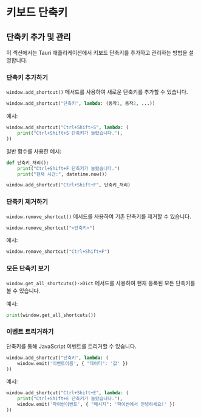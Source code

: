 # 키보드 단축키

## 단축키 추가 및 관리

이 섹션에서는 Tauri 애플리케이션에서 키보드 단축키를 추가하고 관리하는 방법을 설명합니다.

### 단축키 추가하기

`window.add_shortcut()` 메서드를 사용하여 새로운 단축키를 추가할 수 있습니다.

```python
window.add_shortcut("단축키", lambda: (동작1, 동작2, ...))
```

예시:

```python
window.add_shortcut("Ctrl+Shift+S", lambda: (
    print("Ctrl+Shift+S 단축키가 눌렸습니다."),
))
```

일반 함수를 사용한 예시:

```python
def 단축키_처리():
    print("Ctrl+Shift+F 단축키가 눌렸습니다.")
    print("현재 시간:", datetime.now())

window.add_shortcut("Ctrl+Shift+F", 단축키_처리)
```

### 단축키 제거하기

`window.remove_shortcut()` 메서드를 사용하여 기존 단축키를 제거할 수 있습니다.

```python
window.remove_shortcut("<단축키>")
```

예시:

```python
window.remove_shortcut("Ctrl+Shift+F")
```

### 모든 단축키 보기

`window.get_all_shortcuts()->Dict` 메서드를 사용하여 현재 등록된 모든 단축키를 볼 수 있습니다.

예시:

```python
print(window.get_all_shortcuts())
```

### 이벤트 트리거하기

단축키를 통해 JavaScript 이벤트를 트리거할 수 있습니다.

```python
window.add_shortcut("단축키", lambda: (
    window.emit('이벤트이름', { "데이터": '값' })
))
```

예시:

```python
window.add_shortcut("Ctrl+Shift+E", lambda: (
    print("Ctrl+Shift+E 단축키가 눌렸습니다."),
    window.emit('파이썬이벤트', { "메시지": '파이썬에서 안녕하세요!' })
))
```
